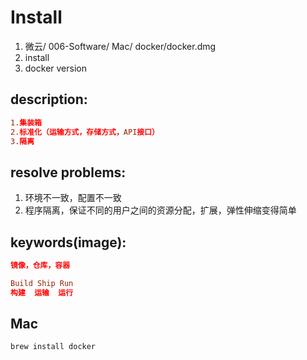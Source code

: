 # Install 
1. 微云/ 006-Software/ Mac/ docker/docker.dmg
2. install 
3. docker version

## description:
```conf
1.集装箱
2.标准化（运输方式，存储方式，API接口）
3.隔离
```
## resolve problems:
1. 环境不一致，配置不一致
2. 程序隔离，保证不同的用户之间的资源分配，扩展，弹性伸缩变得简单

## keywords(image):
```conf
镜像，仓库，容器

Build Ship Run
构建  运输  运行
```


## Mac
```bash
brew install docker
```